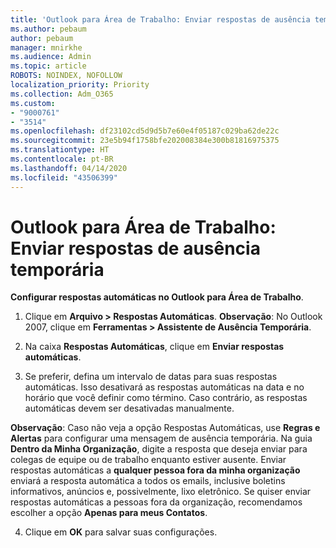 ```yaml
---
title: 'Outlook para Área de Trabalho: Enviar respostas de ausência temporária'
ms.author: pebaum
author: pebaum
manager: mnirkhe
ms.audience: Admin
ms.topic: article
ROBOTS: NOINDEX, NOFOLLOW
localization_priority: Priority
ms.collection: Adm_O365
ms.custom:
- "9000761"
- "3514"
ms.openlocfilehash: df23102cd5d9d5b7e60e4f05187c029ba62de22c
ms.sourcegitcommit: 23e5b94f1758bfe202008384e300b81816975375
ms.translationtype: HT
ms.contentlocale: pt-BR
ms.lasthandoff: 04/14/2020
ms.locfileid: "43506399"
---
```

# <a name="outlook-desktop-send-out-of-office-replies"></a>Outlook para Área de Trabalho: Enviar respostas de ausência temporária

**Configurar respostas automáticas no Outlook para Área de Trabalho**.

1. Clique em **Arquivo > Respostas Automáticas**. **Observação**: No Outlook 2007, clique em **Ferramentas > Assistente de Ausência Temporária**.

2. Na caixa **Respostas Automáticas**, clique em **Enviar respostas automáticas**.

3. Se preferir, defina um intervalo de datas para suas respostas automáticas. Isso desativará as respostas automáticas na data e no horário que você definir como término. Caso contrário, as respostas automáticas devem ser desativadas manualmente.

**Observação**: Caso não veja a opção Respostas Automáticas, use **Regras e Alertas** para configurar uma mensagem de ausência temporária. Na guia **Dentro da Minha Organização**, digite a resposta que deseja enviar para colegas de equipe ou de trabalho enquanto estiver ausente. Enviar respostas automáticas a **qualquer pessoa fora da minha organização** enviará a resposta automática a todos os emails, inclusive boletins informativos, anúncios e, possivelmente, lixo eletrônico. Se quiser enviar respostas automáticas a pessoas fora da organização, recomendamos escolher a opção **Apenas para meus Contatos**.

4. Clique em **OK** para salvar suas configurações.
